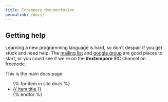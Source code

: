 ```yaml
---
title: Extempore documentation
permalink: /docs/
---
```


## Getting help

Learning a new programming language is hard, so don't despair if you get
stuck and need help. The [mailing
list](mailto:extemporelang@googlegroups.com) and [google
group](https://groups.google.com/group/extemporelang) are good places to
start, or you could see if we're on the **\#extempore** IRC channel on
freenode.

This is the main docs page

<ul>
{% for item in site.docs %}
  <li><a href="{{ item.url }}">{{ item.title }}</a></li>
{% endfor %}
</ul>
